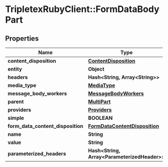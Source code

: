 # TripletexRubyClient::FormDataBodyPart

## Properties
Name | Type | Description | Notes
------------ | ------------- | ------------- | -------------
**content_disposition** | [**ContentDisposition**](ContentDisposition.md) |  | [optional] 
**entity** | **Object** |  | [optional] 
**headers** | **Hash&lt;String, Array&lt;String&gt;&gt;** |  | [optional] 
**media_type** | [**MediaType**](MediaType.md) |  | [optional] 
**message_body_workers** | [**MessageBodyWorkers**](MessageBodyWorkers.md) |  | [optional] 
**parent** | [**MultiPart**](MultiPart.md) |  | [optional] 
**providers** | [**Providers**](Providers.md) |  | [optional] 
**simple** | **BOOLEAN** |  | [optional] 
**form_data_content_disposition** | [**FormDataContentDisposition**](FormDataContentDisposition.md) |  | [optional] 
**name** | **String** |  | [optional] 
**value** | **String** |  | [optional] 
**parameterized_headers** | **Hash&lt;String, Array&lt;ParameterizedHeader&gt;&gt;** |  | [optional] 


